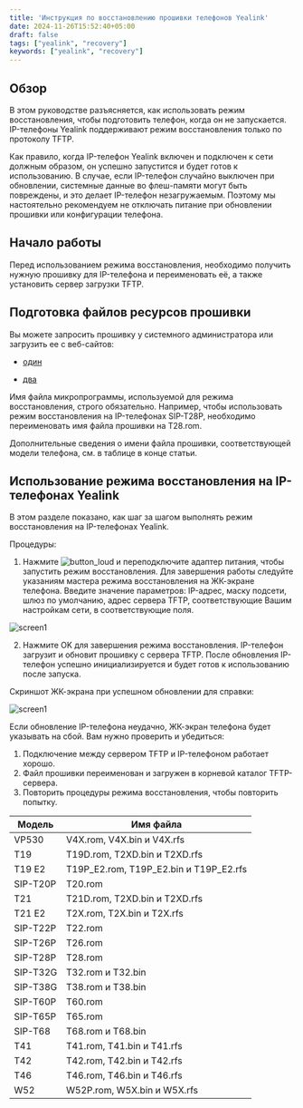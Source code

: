 ```yaml
---
title: 'Инструкция по восстановлению прошивки телефонов Yealink'
date: 2024-11-26T15:52:40+05:00
draft: false
tags: ["yealink", "recovery"]
keywords: ["yealink", "recovery"]
---
```


## Обзор
В этом руководстве разъясняется, как использовать режим восстановления, чтобы подготовить телефон,
когда он не запускается. IP-телефоны Yealink поддерживают режим восстановления только по протоколу TFTP.

Как правило, когда IP-телефон Yealink включен и подключен к сети должным образом, он успешно запустится
и будет готов к использованию. В случае, если IP-телефон случайно выключен при обновлении, системные
данные во флеш-памяти могут быть повреждены, и это делает IP-телефон незагружаемым. Поэтому мы
настоятельно рекомендуем не отключать питание при обновлении прошивки или конфигурации телефона.

## Начало работы

Перед использованием режима восстановления, необходимо получить нужную прошивку для IP-телефона и
переименовать её, а также установить сервер загрузки TFTP.

## Подготовка файлов ресурсов прошивки

Вы можете запросить прошивку у системного администратора или загрузить ее с веб-сайтов:

- [один](http://81.88.82.245/firmware/Yealink/recovery/)

- [два](http://yealink.provu.co.uk/fw/)

Имя файла микропрограммы, используемой для режима восстановления, строго обязательно.
Например, чтобы использовать режим восстановления на IP-телефонах SIP-T28P, необходимо переименовать
имя файла прошивки на T28.rom.

Дополнительные сведения о имени файла прошивки, соответствующей модели телефона, см. в таблице в конце статьи.

## Использование режима восстановления на IP-телефонах Yealink
В этом разделе показано, как шаг за шагом выполнять режим восстановления на IP-телефонах Yealink.

Процедуры:
1. Нажмите ![button_loud](/_resources/loud_button.png) и переподключите адаптер питания, чтобы запустить режим
восстановления. Для завершения работы следуйте указаниям мастера режима восстановления
на ЖК-экране телефона. Введите значение параметров: IP-адрес, маску подсети, шлюз по умолчанию,
адрес сервера TFTP, соответствующие Вашим настройкам сети, в соответствующие поля.

![screen1](/_resources/yealink-recovery1.png)

2. Нажмите OK для завершения режима восстановления.
IP-телефон загрузит и обновит прошивку с сервера TFTP. После обновления IP-телефон успешно инициализируется
и будет готов к использованию после запуска.

Скриншот ЖК-экрана при успешном обновлении для справки:

![screen1](/_resources/yealink-recovery2.png)

Если обновление IP-телефона неудачно, ЖК-экран телефона будет указывать на сбой.
Вам нужно проверить и убедиться:
1. Подключение между сервером TFTP и IP-телефоном работает хорошо.
2. Файл прошивки переименован и загружен в корневой каталог TFTP-сервера.
3. Повторить процедуры режима восстановления, чтобы повторить попытку.

| Модель | Имя файла |
|--------|-----------|
| VP530 | V4X.rom, V4X.bin и V4X.rfs |
| T19 | T19D.rom, T2XD.bin и T2XD.rfs |
| T19 E2 | T19P_E2.rom, T19P_E2.bin и T19P_E2.rfs |
| SIP-T20P | T20.rom |
| T21 | T21D.rom, T2XD.bin и T2XD.rfs |
| T21 E2 | T2X.rom, T2X.bin и T2X.rfs |
| SIP-T22P | T22.rom |
| SIP-T26P | T26.rom |
| SIP-T28P | T28.rom |
| SIP-T32G | T32.rom и T32.bin |
| SIP-T38G | T38.rom и T38.bin |
| SIP-T60P | T60.rom |
| SIP-T65P | T65.rom |
| SIP-T68 | T68.rom и T68.bin |
| T41 | T41.rom, T41.bin и T41.rfs |
| T42 | T42.rom, T42.bin и T42.rfs |
| T46 | T46.rom, T46.bin и T46.rfs |
| W52 | W52P.rom, W5X.bin и W5X.rfs |